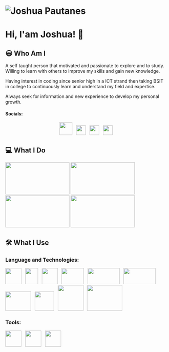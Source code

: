 
# ![Joshua Pautanes](https://raw.githubusercontent.com/joshuap16/joshuap16/main/icon-images/heading.jpg)

# Hi, I'am Joshua! 👋



## 😃 Who Am I
A self taught person that motivated and passionate to explore and to study.
Willing to learn with others to improve my skills and gain new knowledge. 

Having interest in coding since senior high in a ICT strand then taking BSIT in college to
continuously learn and understand my field and expertise. 

Always seek for information and new experience to develop my personal growth.

#### Socials:
<p align='center'>
<a href="https://www.facebook.com/joshjoshuap1/"><img height="40" src="https://raw.githubusercontent.com/joshuap16/joshuap16/main/icon-images/Facebook-logo.png"></a>&nbsp;&nbsp;
<a href="https://www.instagram.com/joshjoshuap_/"><img height="30" src="https://raw.githubusercontent.com/joshuap16/joshuap16/main/icon-images/instagram.png"></a>&nbsp;&nbsp;
<a href="https://twitter.com/JoshJoshuaP_"><img height="30" src="https://raw.githubusercontent.com/joshuap16/joshuap16/main/icon-images/twitter.png"></a>&nbsp;&nbsp;
<a href="https://www.linkedin.com/in/joshuapautanes/"><img height="30" src="https://raw.githubusercontent.com/joshuap16/joshuap16/main/icon-images/174857.png"></a>
</p>

## 💻 What I Do
<img height="100" width="200" src="https://github.com/joshuap16/joshuap16/blob/main/icon-images/web-design.jpg?raw=true"> 

<img height="100" width="200" src="https://github.com/joshuap16/joshuap16/blob/main/icon-images/web-dev.png?raw=true">  

<img height="100" width="200" src="https://github.com/joshuap16/joshuap16/blob/main/icon-images/frontend.png?raw=true">

<img height="100" width="200" src="https://github.com/joshuap16/joshuap16/blob/main/icon-images/backend.png?raw=true">


## 🛠 What I Use
### Language and Technologies:
<p>
<img height="50" width="50" src="https://raw.githubusercontent.com/joshuap16/joshuap16/main/icon-images/html.png">&nbsp;&nbsp;
  <img height="50" width="40" src="https://github.com/joshuap16/joshuap16/blob/main/icon-images/css.png?raw=true">&nbsp;&nbsp;
  <img height="50" width="50" src="https://github.com/joshuap16/joshuap16/blob/main/icon-images/javascript.png?raw=true">&nbsp;&nbsp;
  <img height="50" width="70" src="https://github.com/joshuap16/joshuap16/blob/main/icon-images/php.png?raw=true">&nbsp;&nbsp;
  <img height="50" width="100" src="https://github.com/joshuap16/joshuap16/blob/main/icon-images/nodejs.png?raw=true">&nbsp;&nbsp;
  <img height="50" width="100" src="https://github.com/joshuap16/joshuap16/blob/main/icon-images/express.png?raw=true">&nbsp;&nbsp;
  <img height="60" width="80" src="https://github.com/joshuap16/joshuap16/blob/main/icon-images/react.png?raw=true">&nbsp;&nbsp;
  <img height="60" width="60" src="https://github.com/joshuap16/joshuap16/blob/main/icon-images/laravel.png?raw=true">&nbsp;&nbsp;
  <img height="80" width="80" src="https://github.com/joshuap16/joshuap16/blob/main/icon-images/mongodb.png?raw=true">&nbsp;&nbsp;
  <img height="80" width="110" src="https://github.com/joshuap16/joshuap16/blob/main/icon-images/mysql.png?raw=true">
</p>

### Tools:
<p>
  <img height="50" width="50" src="https://github.com/joshuap16/joshuap16/blob/main/icon-images/vscode.png?raw=true">&nbsp;&nbsp;
  <img height="50" width="50" src="https://github.com/joshuap16/joshuap16/blob/main/icon-images/bash.png?raw=true">&nbsp;&nbsp;
  <img height="50" width="50" src="https://github.com/joshuap16/joshuap16/blob/main/icon-images/git.png?raw=true">
</p>
